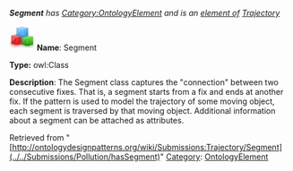 ___Segment__ has [Category:OntologyElement](../../Category/OntologyElement "Category:OntologyElement") and is an [element of](../../Property/ElementOf "Property:ElementOf") [Trajectory](../../Submissions/Trajectory "Submissions:Trajectory")_


  




[![Class](../../images/thumb/2/27/Class.gif/45px-Class.gif)](../../Image/Class.gif "Class")
__Name__: Segment 


__Type:__ owl:Class 


__Description__: The Segment class captures the "connection" between two consecutive fixes. That is, a segment starts from a fix and ends at another fix. If the pattern is used to model the trajectory of some moving object, each segment is traversed by that moving object. Additional information about a segment can be attached as attributes. 





Retrieved from "[http://ontologydesignpatterns.org/wiki/Submissions:Trajectory/Segment](../../Submissions/Pollution/hasSegment)"
 [Category](http://ontologydesignpatterns.org/wiki/Special:Categories "Special:Categories"): [OntologyElement](../../Category/OntologyElement "Category:OntologyElement")